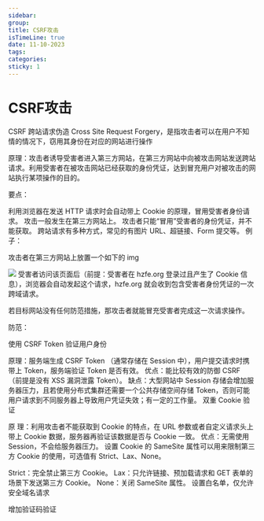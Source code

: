 ```yaml
---
sidebar:
group:
title: CSRF攻击
isTimeLine: true
date: 11-10-2023
tags:
categories:
sticky: 1
---
```

# CSRF攻击

CSRF 跨站请求伪造
Cross Site Request Forgery，是指攻击者可以在用户不知情的情况下，窃用其身份在对应的网站进行操作

原理：攻击者诱导受害者进入第三方网站，在第三方网站中向被攻击网站发送跨站请求。利用受害者在被攻击网站已经获取的身份凭证，达到冒充用户对被攻击的网站执行某项操作的目的。

要点：

利用浏览器在发送 HTTP 请求时会自动带上 Cookie 的原理，冒用受害者身份请求。
攻击一般发生在第三方网站上。
攻击者只能“冒用”受害者的身份凭证，并不能获取。
跨站请求有多种方式，常见的有图片 URL、超链接、Form 提交等。
例子：

攻击者在第三方网站上放置一个如下的 img

<img src="http://hzfe.org/article/delete" />
受害者访问该页面后（前提：受害者在 hzfe.org 登录过且产生了 Cookie 信息），浏览器会自动发起这个请求，hzfe.org 就会收到包含受害者身份凭证的一次跨域请求。

若目标网站没有任何防范措施，那攻击者就能冒充受害者完成这一次请求操作。

防范：

使用 CSRF Token 验证用户身份

原理：服务端生成 CSRF Token （通常存储在 Session 中），用户提交请求时携带上 Token，服务端验证 Token 是否有效。
优点：能比较有效的防御 CSRF （前提是没有 XSS 漏洞泄露 Token）。
缺点：大型网站中 Session 存储会增加服务器压力，且若使用分布式集群还需要一个公共存储空间存储 Token，否则可能用户请求到不同服务器上导致用户凭证失效；有一定的工作量。
双重 Cookie 验证

原 理：利用攻击者不能获取到 Cookie 的特点，在 URL 参数或者自定义请求头上带上 Cookie 数据，服务器再验证该数据是否与 Cookie 一致。
优点：无需使用 Session，不会给服务器压力。
设置 Cookie 的 SameSite 属性可以用来限制第三方 Cookie 的使用，可选值有 Strict、Lax、None。

Strict：完全禁止第三方 Cookie。
Lax：只允许链接、预加载请求和 GET 表单的场景下发送第三方 Cookie。
None：关闭 SameSite 属性。
设置白名单，仅允许安全域名请求

增加验证码验证

